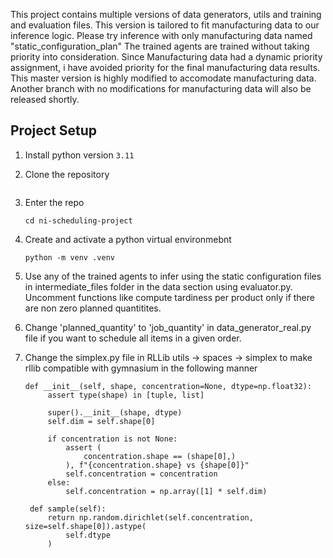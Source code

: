 This project contains multiple versions of data generators, utils and training and evaluation files. This version is tailored to fit manufacturing data to our inference logic. Please try inference with only manufacturing data named "static_configuration_plan" 
The trained agents are trained without taking priority into consideration. Since Manufacturing data had a dynamic priority assignment, i have avoided priority for the final manufacturing data results. 
This master version is highly modified to accomodate manufacturing data. 
Another branch with no modifications for manufacturing data will also be released shortly. 


## Project Setup

1. Install python version `3.11`
2. Clone the repository
   ```
   
   ```
3. Enter the repo
   ```
   cd ni-scheduling-project
   ```
4. Create and activate a python virtual environmebnt
   ```
   python -m venv .venv

5. Use any of the trained agents to infer using the static configuration files in intermediate_files folder in the data section
   using evaluator.py. Uncomment functions like compute tardiness per product only if there are non zero planned quantitites.

6. Change 'planned_quantity' to 'job_quantity'  in data_generator_real.py  file if you want to schedule all items in a given order.

7. Change the simplex.py file in RLLib utils -> spaces -> simplex to make rllib compatible with gymnasium in the following manner
   ```
   def __init__(self, shape, concentration=None, dtype=np.float32):
        assert type(shape) in [tuple, list]

        super().__init__(shape, dtype)
        self.dim = self.shape[0]

        if concentration is not None:
            assert (
                concentration.shape == (shape[0],)
            ), f"{concentration.shape} vs {shape[0]}"
            self.concentration = concentration
        else:
            self.concentration = np.array([1] * self.dim)

    def sample(self):
        return np.random.dirichlet(self.concentration, size=self.shape[0]).astype(
            self.dtype
        )


